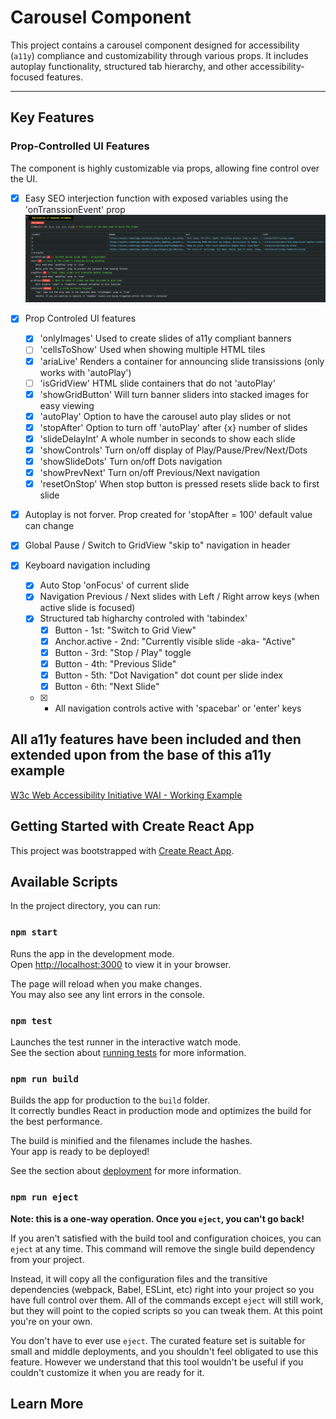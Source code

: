 # Carousel Component

This project contains a carousel component designed for accessibility (`a11y`) compliance and customizability through various props. It includes autoplay functionality, structured tab hierarchy, and other accessibility-focused features.


---

## Key Features

### Prop-Controlled UI Features
The component is highly customizable via props, allowing fine control over the UI.

- [x] Easy SEO interjection function with exposed variables using the 'onTranssionEvent' prop
![Console.log info for onTranssionEvent](public/consolelog.png)

- [x] Prop Controled UI features
    - [x] 'onlyImages' Used to create slides of a11y compliant banners
    - [ ] 'cellsToShow' Used when showing multiple HTML tiles
    - [x] 'ariaLive' Renders a container for announcing slide transissions (only works with 'autoPlay')
    - [ ] 'isGridView' HTML slide containers that do not 'autoPlay'
    - [x] 'showGridButton' Will turn banner sliders into stacked images for easy viewing
    - [x] 'autoPlay' Option to have the carousel auto play slides or not
    - [x] 'stopAfter' Option to turn off 'autoPlay' after {x} number of slides
    - [x] 'slideDelayInt' A whole number in seconds to show each slide
    - [x] 'showControls' Turn on/off display of Play/Pause/Prev/Next/Dots
    - [x] 'showSlideDots' Turn on/off Dots navigation
    - [x] 'showPrevNext' Turn on/off Previous/Next navigation
    - [x] 'resetOnStop' When stop button is pressed resets slide back to first slide
- [x] Autoplay is not forver. Prop created for 'stopAfter = 100' default value can change
- [x] Global Pause / Switch to GridView "skip to" navigation in header
- [x] Keyboard navigation including
    - [x] Auto Stop 'onFocus' of current slide
    - [x] Navigation Previous / Next slides with Left / Right arrow keys (when active slide is focused)
    - [x] Structured tab higharchy controled with 'tabindex'
        - [x] Button - 1st: "Switch to Grid View"
        - [x] Anchor.active - 2nd: "Currently visible slide -aka- "Active"
        - [x] Button - 3rd: "Stop / Play" toggle
        - [x] Button - 4th: "Previous Slide" 
        - [x] Button - 5th: "Dot Navigation" dot count per slide index
        - [x] Button - 6th: "Next Slide"
    - [x] - All navigation controls active with 'spacebar' or 'enter' keys

## All a11y features have been included and then extended upon from the base of this a11y example
[W3c Web Accessibility Initiative WAI - Working Example](https://www.w3.org/WAI/tutorials/carousels/working-example/)

## Getting Started with Create React App

This project was bootstrapped with [Create React App](https://github.com/facebook/create-react-app).

## Available Scripts

In the project directory, you can run:

### `npm start`

Runs the app in the development mode.\
Open [http://localhost:3000](http://localhost:3000) to view it in your browser.

The page will reload when you make changes.\
You may also see any lint errors in the console.

### `npm test`

Launches the test runner in the interactive watch mode.\
See the section about [running tests](https://facebook.github.io/create-react-app/docs/running-tests) for more information.

### `npm run build`

Builds the app for production to the `build` folder.\
It correctly bundles React in production mode and optimizes the build for the best performance.

The build is minified and the filenames include the hashes.\
Your app is ready to be deployed!

See the section about [deployment](https://facebook.github.io/create-react-app/docs/deployment) for more information.

### `npm run eject`

**Note: this is a one-way operation. Once you `eject`, you can't go back!**

If you aren't satisfied with the build tool and configuration choices, you can `eject` at any time. This command will remove the single build dependency from your project.

Instead, it will copy all the configuration files and the transitive dependencies (webpack, Babel, ESLint, etc) right into your project so you have full control over them. All of the commands except `eject` will still work, but they will point to the copied scripts so you can tweak them. At this point you're on your own.

You don't have to ever use `eject`. The curated feature set is suitable for small and middle deployments, and you shouldn't feel obligated to use this feature. However we understand that this tool wouldn't be useful if you couldn't customize it when you are ready for it.

## Learn More